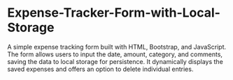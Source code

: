 # Expense-Tracker-Form-with-Local-Storage
A simple expense tracking form built with HTML, Bootstrap, and JavaScript. The form allows users to input the date, amount, category, and comments, saving the data to local storage for persistence. It dynamically displays the saved expenses and offers an option to delete individual entries.
